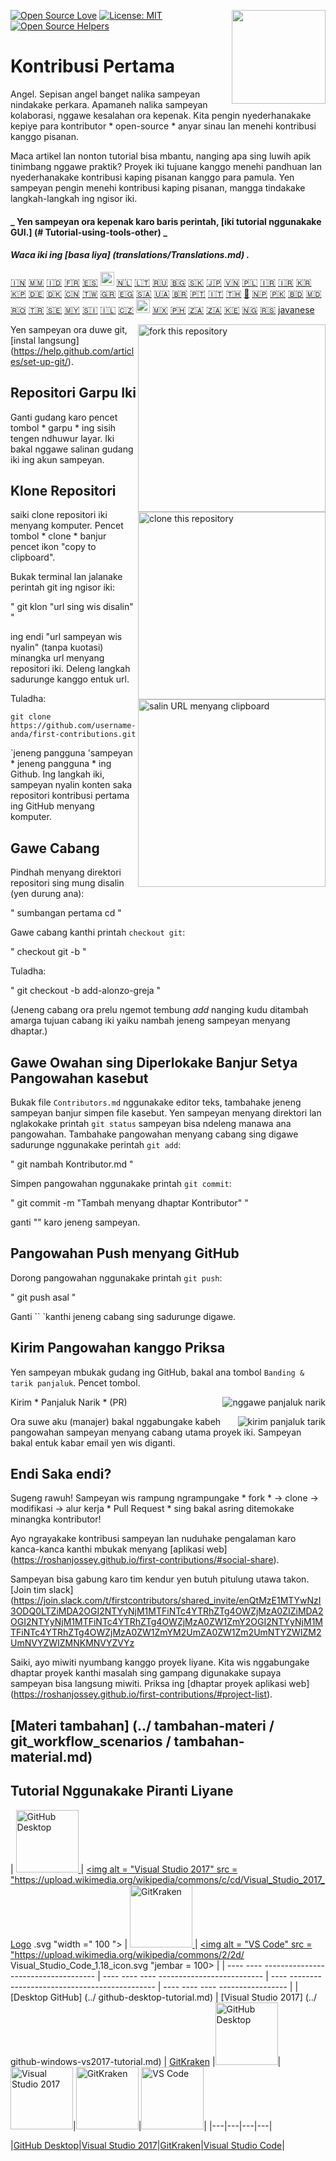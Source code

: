 [![Open Source Love](https://badges.frapsoft.com/os/v1/open-source.svg?v=103)](https://github.com/ellerbrock/open-source-badges/)
[<img align="right" width="150" src="../assets/join-slack-team.png">](https://join.slack.com/t/firstcontributors/shared_invite/enQtNjkxNzQwNzA2MTMwLTVhMWJjNjg2ODRlNWZhNjIzYjgwNDIyZWYwZjhjYTQ4OTBjMWM0MmFhZDUxNzBiYzczMGNiYzcxNjkzZDZlMDM)
[![License: MIT](https://img.shields.io/badge/License-MIT-green.svg)](https://opensource.org/licenses/MIT)
[![Open Source Helpers](https://www.codetriage.com/roshanjossey/first-contributions/badges/users.svg)](https://www.codetriage.com/roshanjossey/first-contributions)

# Kontribusi Pertama

Angel. Sepisan angel banget nalika sampeyan nindakake perkara. Apamaneh nalika sampeyan kolaborasi, nggawe kesalahan ora kepenak. Kita pengin nyederhanakake kepiye para kontributor * open-source * anyar sinau lan menehi kontribusi kanggo pisanan.

Maca artikel lan nonton tutorial bisa mbantu, nanging apa sing luwih apik tinimbang nggawe praktik? Proyek iki tujuane kanggo menehi pandhuan lan nyederhanakake kontribusi kaping pisanan kanggo para pamula. Yen sampeyan pengin menehi kontribusi kaping pisanan, mangga tindakake langkah-langkah ing ngisor iki.

#### _ Yen sampeyan ora kepenak karo baris perintah, [iki tutorial nggunakake GUI.] (# Tutorial-using-tools-other) _

#### _Waca iki ing [basa liya] (translations/Translations.md) ._

[🇮🇳](translations/Translations.md)
[🇲🇲](translations/README.mm_unicode.md)
[🇮🇩](translations/README.id.md)
[🇫🇷](translations/README.fr.md)
[🇪🇸](translations/README.es.md)
[<img src="../assets/catalan1.png" width="22">](translations/README.ca.md)
[🇳🇱](translations/README.nl.md)
[🇱🇹](translations/README.lt.md)
[🇷🇺](translations/README.ru.md)
[🇧🇬](translations/README.bg.md)
[:slovakia:](translations/README.slk.md)
[🇯🇵](translations/README.ja.md)
[🇻🇳](translations/README.vn.md)
[🇵🇱](translations/README.pl.md)
[🇮🇷](translations/README.fa.md)
[🇮🇷](translations/README.fa.en.md)
[🇰🇷 🇰🇵](translations/README.ko.md)
[🇩🇪](translations/README.de.md)
[🇩🇰](translations/README.da.md)
[🇨🇳](translations/README.chs.md)
[🇹🇼](translations/README.cht.md)
[🇬🇷](translations/README.gr.md)
[🇪🇬](translations/README.eg.md)
[🇸🇦](translations/README.ar.md)
[🇺🇦](translations/README.ua.md)
[🇧🇷](translations/README.pt_br.md)
[🇵🇹](translations/README.pt-pt.md)
[🇮🇹](translations/README.it.md)
[🇹🇭](translations/README.th.md)
[🏴](translations/README.gl.md)
[🇳🇵](translations/README.np.md)
[🇵🇰](translations/README.ur.md)
[:bangladesh:](translations/README.bn.md)
[🇲🇩 🇷🇴](translations/README.ro.md)
[🇹🇷](translations/README.tr.md)
[🇸🇪](translations/README.se.md)
[🇲🇾](translations/README.my.md)
[:slovenia:](translations/README.sl.md)
[🇮🇱](translations/README.hb.md)
[🇨🇿](translations/README.cs.md)
[<img src="../assets/pirate.png" width="22">](translations/README.en-pirate.md)
[🇲🇽](translations/README.mx.md)
[🇵🇭](translations/README.tl.md)
[🇿🇦](translations/README.zul.md)
[🇿🇦](translations/README.afk.md)
[🇰🇪](translations/README.kws.md)
[🇳🇬](translations/README.igb.md)
[🇷🇸](translations/README.sr.md)
[javanese](translations/README.javanese.md)

<img align="right" width="300" src="../assets/fork.png" alt="fork this repository" />

Yen sampeyan ora duwe git, [instal langsung] (https://help.github.com/articles/set-up-git/).

## Repositori Garpu Iki

Ganti gudang karo pencet tombol * garpu * ing sisih tengen ndhuwur layar.
Iki bakal nggawe salinan gudang iki ing akun sampeyan.

## Klone Repositori

<img align="right" width="300" src="../assets/clone.png" alt="clone this repository" />

saiki clone repositori iki menyang komputer. Pencet tombol * clone * banjur pencet ikon "copy to clipboard".

Bukak terminal lan jalanake perintah git ing ngisor iki:

"
git klon "url sing wis disalin"
"

ing endi "url sampeyan wis nyalin" (tanpa kuotasi) minangka url menyang repositori iki. Deleng langkah sadurunge kanggo entuk url.

<img align = "right" width = "300" src = "../ assets / copy-to-clipboard.png" alt = "salin URL menyang clipboard" />

Tuladha:

```
git clone https://github.com/username-anda/first-contributions.git
```
`jeneng pangguna 'sampeyan * jeneng pangguna * ing Github. Ing langkah iki, sampeyan nyalin konten saka repositori kontribusi pertama ing GitHub menyang komputer.

## Gawe Cabang

Pindhah menyang direktori repositori sing mung disalin (yen durung ana):

"
sumbangan pertama cd
"

Gawe cabang kanthi printah `checkout git`:

"
checkout git -b <add-new-branch-name>
"

Tuladha:

"
git checkout -b add-alonzo-greja
"

(Jeneng cabang ora prelu ngemot tembung _add_ nanging kudu ditambah amarga tujuan cabang iki yaiku nambah jeneng sampeyan menyang dhaptar.)

## Gawe Owahan sing Diperlokake Banjur Setya Pangowahan kasebut

Bukak file `Contributors.md` nggunakake editor teks, tambahake jeneng sampeyan banjur simpen file kasebut. Yen sampeyan menyang direktori lan nglakokake printah `git status` sampeyan bisa ndeleng manawa ana pangowahan. Tambahake pangowahan menyang cabang sing digawe sadurunge nggunakake perintah `git add`:

"
git nambah Kontributor.md
"

Simpen pangowahan nggunakake printah `git commit`:

"
git commit -m "Tambah <jeneng> menyang dhaptar Kontributor"
"

ganti "<jeneng>" karo jeneng sampeyan.

## Pangowahan Push menyang GitHub

Dorong pangowahan nggunakake printah `git push`:

"
git push asal <add-new-new-name>
"

Ganti `` <add-nama-cabang-baru> `kanthi jeneng cabang sing sadurunge digawe.

## Kirim Pangowahan kanggo Priksa

Yen sampeyan mbukak gudang ing GitHub, bakal ana tombol `Banding & tarik panjaluk`. Pencet tombol.

<img style = "float: right;" src = "../ assets / membandingkan-lan-narik.png" alt = "nggawe panjaluk narik" />

Kirim * Panjaluk Narik * (PR)

<img style = "float: right;" src = "../ assets / submit-pull-request.png" alt = "kirim panjaluk tarik" />

Ora suwe aku (manajer) bakal nggabungake kabeh pangowahan sampeyan menyang cabang utama proyek iki. Sampeyan bakal entuk kabar email yen wis diganti.

## Endi Saka endi?

Sugeng rawuh! Sampeyan wis rampung ngrampungake * fork * -> clone -> modifikasi -> alur kerja * Pull Request * sing bakal asring ditemokake minangka kontributor!

Ayo ngrayakake kontribusi sampeyan lan nuduhake pengalaman karo kanca-kanca kanthi mbukak menyang [aplikasi web] (https://roshanjossey.github.io/first-contributions/#social-share).

Sampeyan bisa gabung karo tim kendur yen butuh pitulung utawa takon. [Join tim slack] (https://join.slack.com/t/firstcontributors/shared_invite/enQtMzE1MTYwNzI3ODQ0LTZiMDA2OGI2NTYyNjM1MTFiNTc4YTRhZTg4OWZjMzA0ZIZiMDA2OGI2NTYyNjM1MTFiNTc4YTRhZTg4OWZjMzA0ZW1ZmY2OGI2NTYyNjM1MTFiNTc4YTRhZTg4OWZjMzA0ZW1ZmYM2UmZA0ZW1Zm2UmNTYZWIZM2UmNVYZWIZMNKMNVYZVYz

Saiki, ayo miwiti nyumbang kanggo proyek liyane. Kita wis nggabungake dhaptar proyek kanthi masalah sing gampang digunakake supaya sampeyan bisa langsung miwiti. Priksa ing [dhaptar proyek aplikasi web] (https://roshanjossey.github.io/first-contributions/#project-list).

## [Materi tambahan] (../ tambahan-materi / git_workflow_scenarios / tambahan-material.md)

## Tutorial Nggunakake Piranti Liyane

| <a href="../github-desktop-tutorial.md"> <img alt = "GitHub Desktop" src = "https://desktop.github.com/images/desktop-icon.svg" width = "100 "> </a> | <a href="../github-windows-vs2017-tutorial.md"> <img alt = "Visual Studio 2017" src = "https://upload.wikimedia.org/wikipedia/commons/c/cd/Visual_Studio_2017_Logo .svg "width =" 100 "> </a> | <a href="../gitkraken-tutorial.md"> <img alt = "GitKraken" src = "/ assets / gk-icon.png" width = "100"> </a> | <a href="../github-windows-vs-code-tutorial.md"> <img alt = "VS Code" src = "https://upload.wikimedia.org/wikipedia/commons/2/2d/ Visual_Studio_Code_1.18_icon.svg "jembar = 100> </a> |
| ---- ---- ------------------------------------ | ---- ---- ---- -------------------------- | ---- -------------------------------------------- | ---- ---- ---- ----------------- |
| [Desktop GitHub] (../ github-desktop-tutorial.md)                                                                                              | [Visual Studio 2017] (../ github-windows-vs2017-tutorial.md)                                                                                                                                        | [GitKraken](../gitkraken-tutorial.md) 
|<a href="../github-desktop-tutorial.md"><img alt="GitHub Desktop" src="https://desktop.github.com/images/desktop-icon.svg" width="100"></a>|<a href="../github-windows-vs2017-tutorial.md"><img alt="Visual Studio 2017" src="https://upload.wikimedia.org/wikipedia/commons/c/cd/Visual_Studio_2017_Logo.svg" width="100"></a>|<a href="../gitkraken-tutorial.md"><img alt="GitKraken" src="/assets/gk-icon.png" width="100"></a>|<a href="../github-windows-vs-code-tutorial.md"><img alt="VS Code" src="https://upload.wikimedia.org/wikipedia/commons/2/2d/Visual_Studio_Code_1.18_icon.svg" width=100></a>|
|---|---|---|---|

|[GitHub Desktop](../github-desktop-tutorial.md)|[Visual Studio 2017](../github-windows-vs2017-tutorial.md)|[GitKraken](../gitkraken-tutorial.md)|[Visual Studio Code](../github-windows-vs-code-tutorial.md)|




